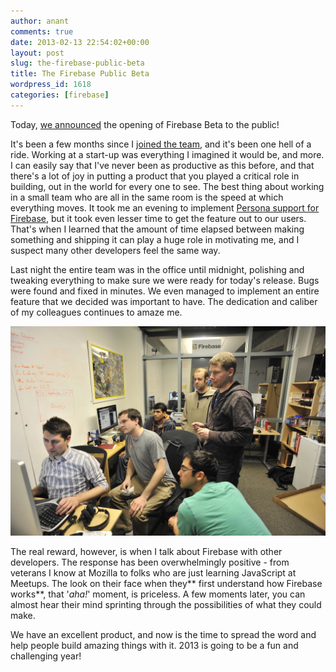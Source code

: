 ```yaml
---
author: anant
comments: true
date: 2013-02-13 22:54:02+00:00
layout: post
slug: the-firebase-public-beta
title: The Firebase Public Beta
wordpress_id: 1618
categories: [firebase]
---
```


Today, [we announced](https://www.firebase.com/blog/2013-02-13-firebase-opens-beta-to-all-developers.html) the opening of Firebase Beta to the public!

It's been a few months since I [joined the team](http://kix.in/2012/11/25/a-new-beginning/), and it's been one hell of a ride. Working at a start-up was everything I imagined it would be, and more. I can easily say that I've never been as productive as this before, and that there's a lot of joy in putting a product that you played a critical role in building, out in the world for every one to see. The best thing about working in a small team who are all in the same room is the speed at which everything moves. It took me an evening to implement [Persona support for Firebase](https://www.firebase.com/docs/security/simple-login-persona.html), but it took even lesser time to get the feature out to our users. That's when I learned that the amount of time elapsed between making something and shipping it can play a huge role in motivating me, and I suspect many other developers feel the same way.

Last night the entire team was in the office until midnight, polishing and tweaking everything to make sure we were ready for today's release. Bugs were found and fixed in minutes. We even managed to implement an entire feature that we decided was important to have. The dedication and caliber of my colleagues continues to amaze me.

![The night before the Firebase public beta](/images/2013/fb-public-beta.jpg)

The real reward, however, is when I talk about Firebase with other developers. The response has been overwhelmingly positive - from veterans I know at Mozilla to folks who are just learning JavaScript at Meetups. The look on their face when they** first understand how Firebase works**, that '_aha!_' moment, is priceless. A few moments later, you can almost hear their mind sprinting through the possibilities of what they could make.

We have an excellent product, and now is the time to spread the word and help people build amazing things with it. 2013 is going to be a fun and challenging year!
